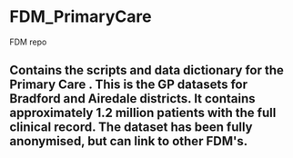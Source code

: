 # FDM_PrimaryCare
FDM repo

## Contains the scripts and data dictionary for the Primary Care . This is the GP datasets for Bradford and Airedale districts. It contains approximately 1.2 million patients with the full clinical record. The dataset has been fully anonymised, but can link to other FDM's.
